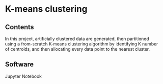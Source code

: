 # K-means clustering
## Contents
In this project, artificially clustered data are generated, then partitioned using a from-scratch K-means clustering algorithm by identifying K number of centroids, and then allocating every data point to the nearest cluster. 

## Software
Jupyter Notebook
